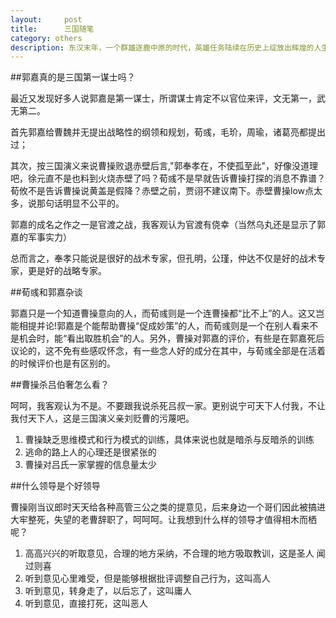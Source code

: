 ```yaml
---
layout:     post
title:      三国随笔
category: others
description: 东汉末年，一个群雄逐鹿中原的时代，英雄任务陆续在历史上绽放出辉煌的人生
---
```


##郭嘉真的是三国第一谋士吗？

最近又发现好多人说郭嘉是第一谋士，所谓谋士肯定不以官位来评，文无第一，武无第二。

首先郭嘉给曹魏并无提出战略性的纲领和规划，荀彧，毛玠，周瑜，诸葛亮都提出过；

其次，按三国演义来说曹操败退赤壁后言,"郭奉孝在，不使孤至此"，好像没道理吧，徐元直不是也料到火烧赤壁了吗？荀彧不是早就告诉曹操打探的消息不靠谱？荀攸不是告诉曹操说黄盖是假降？赤壁之前，贾诩不建议南下。赤壁曹操low点太多，说那句话明显不公平的。

郭嘉的成名之作之一是官渡之战，我客观认为官渡有侥幸（当然乌丸还是显示了郭嘉的军事实力）

总而言之，奉孝只能说是很好的战术专家，但孔明，公瑾，仲达不仅是好的战术专家，更是好的战略专家。

##荀彧和郭嘉杂谈

郭嘉只是一个知道曹操意向的人，而荀彧则是一个连曹操都“比不上”的人。这又岂能相提并论!郭嘉是个能帮助曹操“促成妙策”的人，而荀彧则是一个在别人看来不是机会时，能“看出取胜机会”的人。另外，曹操对郭嘉的评价，有些是在郭嘉死后议论的，这不免有些感叹怀念，有一些念人好的成分在其中，与荀彧全部是在活着的时候评价也是有区别的。

##曹操杀吕伯奢怎么看？

呵呵，我客观认为不是。不要跟我说杀死吕叔一家。更别说宁可天下人付我，不让我付天下人，这是三国演义亲刘贬曹的污蔑吧。

1. 曹操缺乏思维模式和行为模式的训练，具体来说也就是暗杀与反暗杀的训练
2. 逃命的路上人的心理还是很紧张的
3. 曹操对吕氏一家掌握的信息量太少

##什么领导是个好领导

曹操刚当议郎时天天给各种高管三公之类的提意见，后来身边一个哥们因此被搞进大牢整死，失望的老曹辞职了，呵呵呵。让我想到什么样的领导才值得相木而栖呢？

1. 高高兴兴的听取意见，合理的地方采纳，不合理的地方吸取教训，这是圣人 闻过则喜
2. 听到意见心里难受，但是能够根据批评调整自己行为，这叫高人
3. 听到意见，转身走了，以后忘了，这叫庸人
4. 听到意见，直接打死，这叫恶人

